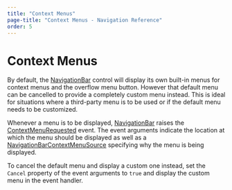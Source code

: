 ```yaml
---
title: "Context Menus"
page-title: "Context Menus - Navigation Reference"
order: 5
---
```

# Context Menus

By default, the [NavigationBar](xref:@ActiproUIRoot.Controls.Navigation.NavigationBar) control will display its own built-in menus for context menus and the overflow menu button.  However that default menu can be cancelled to provide a completely custom menu instead.  This is ideal for situations where a third-party menu is to be used or if the default menu needs to be customized.

Whenever a menu is to be displayed, [NavigationBar](xref:@ActiproUIRoot.Controls.Navigation.NavigationBar) raises the [ContextMenuRequested](xref:@ActiproUIRoot.Controls.Navigation.NavigationBar.ContextMenuRequested) event.  The event arguments indicate the location at which the menu should be displayed as well as a [NavigationBarContextMenuSource](xref:@ActiproUIRoot.Controls.Navigation.NavigationBarContextMenuSource) specifying why the menu is being displayed.

To cancel the default menu and display a custom one instead, set the `Cancel` property of the event arguments to `true` and display the custom menu in the event handler.

